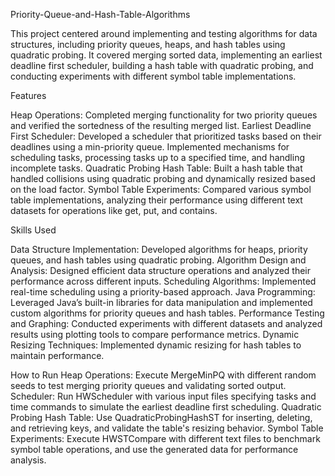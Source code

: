 Priority-Queue-and-Hash-Table-Algorithms

This project centered around implementing and testing algorithms for data structures, including priority queues, heaps, and hash tables using quadratic probing. It covered merging sorted data, implementing an earliest deadline first scheduler, building a hash table with quadratic probing, and conducting experiments with different symbol table implementations.


Features

Heap Operations: Completed merging functionality for two priority queues and verified the sortedness of the resulting merged list.
Earliest Deadline First Scheduler: Developed a scheduler that prioritized tasks based on their deadlines using a min-priority queue. Implemented mechanisms for scheduling tasks, processing tasks up to a specified time, and handling incomplete tasks.
Quadratic Probing Hash Table: Built a hash table that handled collisions using quadratic probing and dynamically resized based on the load factor.
Symbol Table Experiments: Compared various symbol table implementations, analyzing their performance using different text datasets for operations like get, put, and contains.


Skills Used

Data Structure Implementation: Developed algorithms for heaps, priority queues, and hash tables using quadratic probing.
Algorithm Design and Analysis: Designed efficient data structure operations and analyzed their performance across different inputs.
Scheduling Algorithms: Implemented real-time scheduling using a priority-based approach.
Java Programming: Leveraged Java’s built-in libraries for data manipulation and implemented custom algorithms for priority queues and hash tables.
Performance Testing and Graphing: Conducted experiments with different datasets and analyzed results using plotting tools to compare performance metrics.
Dynamic Resizing Techniques: Implemented dynamic resizing for hash tables to maintain performance.

How to Run
Heap Operations: Execute MergeMinPQ with different random seeds to test merging priority queues and validating sorted output.
Scheduler: Run HWScheduler with various input files specifying tasks and time commands to simulate the earliest deadline first scheduling.
Quadratic Probing Hash Table: Use QuadraticProbingHashST for inserting, deleting, and retrieving keys, and validate the table's resizing behavior.
Symbol Table Experiments: Execute HWSTCompare with different text files to benchmark symbol table operations, and use the generated data for performance analysis.

